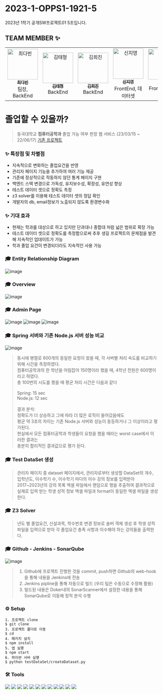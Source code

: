 # 2023-1-OPPS1-1921-5
2023년 1학기 공개SW프로젝트01 5조입니다.

## TEAM MEMBER ✨
<table>
  <tbody>
    <tr>
      <td align="center"  width="16.66%"><a href="https://github.com/dabeann"><img src="https://avatars.githubusercontent.com/u/127164905?v=4" width="100px;" alt="최다빈"/><br /><sub><b>최다빈</b></sub></a><br />팀장, BackEnd</td>
      <td align="center"  width="16.66%"><a href="https://github.com/pletain"><img src="https://avatars.githubusercontent.com/u/45763117?v=4" width="100px;" alt="김태형"/><br /><sub><b>김태형</b></sub></a><br />BackEnd</td>
      <td align="center"  width="16.66%"><a href="https://github.com/heejjinkim"><img src="https://avatars.githubusercontent.com/u/108065505?v=4" width="100px;" alt="김희진"/><br /><sub><b>김희진</b></sub></a><br />BackEnd</td>
      <td align="center"  width="16.66%"><a href="https://github.com/Sj0-0i"><img src="https://avatars.githubusercontent.com/u/80145172?v=4" width="100px;" alt="신지영"/><br /><sub><b>신지영</b></sub></a><br />FrontEnd, 데이터셋</td>
      <td align="center"  width="16.66%"><a href="https://github.com/eeheueklf"><img src="https://avatars.githubusercontent.com/u/92643238?v=4" width="100px;" alt="하유경"/><br /><sub><b>하유경</b></sub></a><br />FrontEnd, z3솔버</td>
      <td align="center"  width="16.66%"><a href="https://github.com/junnyange"><img src="https://avatars.githubusercontent.com/u/103040750?v=4" width="100px;" alt="허준상"/><br /><sub><b>허준상</b></sub></a><br />FrontEnd,z3솔버</td>
  </tbody>
</table>

# 졸업할 수 있을까?
> 동국대학교 **컴퓨터공학과** 졸업 가능 여부 판정 웹 서비스 (23/03/15 ~ 22/06/17)
[기존 프로젝트](https://github.com/CSID-DGU/2022-2-OSSP1-MooMinn-4/blob/main/README.md)

### ✨ 특장점 및 차별점
- 지속적으로 변화하는 졸업요건을 반영
- 관리자 페이지 기능을 추가하여 여러 기능 제공
- 기존에 정상적으로 작동하지 않던 통계 페이지 구현
- 백엔드 스택 변경으로 가독성, 유지보수성, 확장성, 유연성 향상
- 테스트 데이터 셋으로 정확도 측정
- z3 solver를 이용해 테스트 데이터 셋의 정답 확인
- 개발자의 db, email정보가 노출되지 않도록 환경변수화


### ✨ 기대 효과
- 현재는 학과를 대상으로 하고 있지만 단과대나 종합대 처럼 넓은 범위로 확장 가능
- 테스트 데이터 셋으로 정확도를 측정함으로써 추후 생길 프로젝트의 문제점을 발견해 지속적인 업데이트가 가능
- 학과 졸업 요건이 변경되더라도 지속적인 사용 가능


### 🎓 Entity Relationship Diagram
![image](https://github.com/CSID-DGU/2023-1-OSSP1-1921-5/assets/127164905/0800c2c9-c30b-48a1-8cc5-63aece31d145)

### 🎓 Overview
![image](https://github.com/CSID-DGU/2023-1-OSSP1-1921-5/assets/127164905/8113c84a-be39-4518-8a2f-13733898568d)
### 🎓 Admin Page
![image](https://github.com/CSID-DGU/2023-1-OSSP1-1921-5/assets/127164905/901d394e-061c-4fec-9ef9-fd7a43d0b9db)
![image](https://github.com/CSID-DGU/2023-1-OSSP1-1921-5/assets/127164905/d634294e-b671-42c3-ab0b-bec5ff1280c6)
![image](https://github.com/CSID-DGU/2023-1-OSSP1-1921-5/assets/127164905/385b495f-e0ca-4166-8bcb-e4db8e08514a)
### 🎓 Spring 서버와 기존 Node.js 서버 성능 비교
![image](https://github.com/CSID-DGU/2023-1-OSSP1-1921-5/assets/127164905/1b04e5f4-1700-41ea-bafb-02ccfbc1cb06)
> 동시에 병렬로 600개의 동일한 요청이 왔을 때, 각 서버별 처리 속도를 비교하기 위해 시간을 측정하였다.<br>
> 컴퓨터공학과의 한 학년을 어림잡아 150명이라 했을 때, 4학년 전원은 600명이라고 하였다.<br>
> 총 100번의 시도를 했을 때 평균 처리 시간은 다음과 같다<br><br>
> Spring: 15 sec<br>
> Node.js: 12 sec<br><br>
> 결과 분석:<br>
> 정확도가 더 상승하고 그에 따라 더 많은 로직이 들어갔음에도<br>
> 평균 약 3초의 차이는 기존 Node.js 서버와 성능이 동등하거나 그 이상이라고 평가된다.<br>
> 현실에서 모든 컴퓨터공학과 학생들이 요청을 했을 때라는 worst case에서 이러한 결과는<br>
> 충분히 합리적인 결과값으로 평가 된다.


### 🎓 Test DataSet 생성
> 관리자 페이지 중 dataset 페이지에서, 관리자로부터 생성할 DataSet의 개수, 입학년도, 이수학기 수, 이수학기 마다의 
> 이수 강의 정보를 입력받아 2017~2023년의 강의 목록 엑셀 파일에서 랜덤으로 행을 추출하여 결과적으로 실제로 입력 받는
> 학생 성적 정보 엑셀 파일과 format이 동일한 엑셀 파일을 생성한다.

### 🎓 Z3 Solver
> 년도 별 졸업요건, 신설과목, 학수번호 변경 정보로 솔버 객체 생성 후 학생 성적 파일을 입력으로 받아 각 졸업요건 충족 사항과 이수해야 하는 강의들을 출력한다.

### 🎓 Github - Jenkins - SonarQube
![image](https://github.com/CSID-DGU/2023-1-OSSP1-1921-5/assets/127164905/d4fc83d7-3715-43c6-810b-96a72b560728)
> 1. Github에 프로젝트 진행한 것을 commit, push하면 Github의 web-hook을 통해 내용을 Jenkins에 전송
> 2. Jenkins pipline을 통해 자동으로 빌드 (우리 팀은 수동으로 수정해 활용)
> 3. 빌드된 내용은 Doker내의 SonarScanner에서 설정한 내용을 통해 SonarQube로 이동해 정적 분석 수행

### ⚙️ Setup
```
1. 프로젝트 clone
$ git clone 
3. 프로젝트 폴더로 이동
$ cd 
4. 패키지 설치
$ npm install
5. 앱 실행
$ npm start
6. 파이썬 서버 실행
$ python testDataSet/createDataset.py
```
### 🛠️ Tools
<span><img src="https://img.shields.io/badge/GitHub-181717?style=flat-square&logo=github&logoColor=white"/></span>
<span><img src="https://img.shields.io/badge/VisualStudioCode-007ACC?style=flat-square&logo=VisualStudioCode&logoColor=white"/></span>
<span><img src="https://img.shields.io/badge/React-61DAFB?style=flat-square&logo=react&logoColor=black"/></span>
<span><img src="https://img.shields.io/badge/CSS3-1572B6?style=flat-square&logo=CSS3&logoColor=white"/></span>
<span><img src="https://img.shields.io/badge/JavaScript-F7DF1E?style=flat-square&logo=JavaScript&logoColor=black"/></span>
<span><img src="https://img.shields.io/badge/MySQL-4479A1?style=flat-square&logo=MySQL&logoColor=white"/></span>
<span><img src="https://img.shields.io/badge/Spring-6DB33F?style=flat-square&logo=Spring&logoColor=white"/></span>
<span><img src="https://img.shields.io/badge/IntelliJ_IDEA-000000?style=flat-square&logo=intellij-idea&logoColor=white"/></span>
<span><img src="https://img.shields.io/badge/Python-3776AB?style=flat-square&logo=Python&logoColor=white"/></span>
<span><img src="https://img.shields.io/badge/Docker-2496ED?style=flat-square&logo=Docker&logoColor=white"/></span>
<span><img src="https://img.shields.io/badge/Jenkins-D24939?style=flat-square&logo=Jenkins&logoColor=white"/></span>
<span><img src="https://img.shields.io/badge/SonarQube-4E9BCD?style=flat-square&logo=sonarqube&logoColor=white"/></span>


<!-- <span><img src="https://img.shields.io/badge/AWS-FF9900?style=flat-square&logo=AmazonAWS&logoColor=232F3E"/></span> -->
